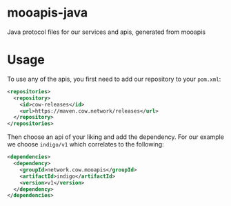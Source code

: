 # mooapis-java

Java protocol files for our services and apis, generated from mooapis 

# Usage

To use any of the apis, you first need to add our repository to your `pom.xml`:

```xml
<repositories>
  <repository>
    <id>cow-releases</id>
    <url>https://maven.cow.network/releases</url>
  </repository>
</repositories>
```

Then choose an api of your liking and add the dependency. For our example we choose `indigo/v1` which correlates to the following:

```xml
<dependencies>
  <dependency>
    <groupId>network.cow.mooapis</groupId>
    <artifactId>indigo</artifactId>
    <version>v1</version>
  </dependency>
</dependencies>
```
